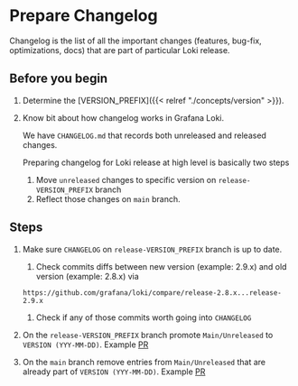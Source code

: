 # Prepare Changelog

Changelog is the list of all the important changes (features, bug-fix, optimizations, docs) that are part of particular Loki release.

## Before you begin

1. Determine the [VERSION_PREFIX]({{< relref "./concepts/version" >}}).

1. Know bit about how changelog works in Grafana Loki.

	We have `CHANGELOG.md` that records both unreleased and released changes.

	Preparing changelog for Loki release at high level is basically two steps
	1. Move `unreleased` changes to specific version on `release-VERSION_PREFIX` branch
	1. Reflect those changes on `main` branch.

## Steps

1. Make sure `CHANGELOG` on `release-VERSION_PREFIX` branch is up to date.

	1. Check commits diffs between new version (example: 2.9.x) and old version (example: 2.8.x) via
	```
	https://github.com/grafana/loki/compare/release-2.8.x...release-2.9.x
	```
	1. Check if any of those commits worth going into `CHANGELOG`

1. On the `release-VERSION_PREFIX` branch promote `Main/Unreleased` to `VERSION (YYY-MM-DD)`. Example [PR](https://github.com/grafana/loki/pull/10470)

1. On the `main` branch remove entries from `Main/Unreleased` that are already part of `VERSION (YYY-MM-DD)`. Example [PR](https://github.com/grafana/loki/pull/10497)
